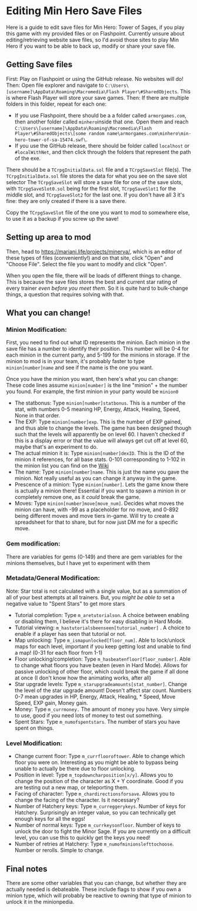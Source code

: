 
# Editing Min Hero Save Files

Here is a guide to edit save files for Min Hero: Tower of Sages, if you play this game with my provided files or on Flashpoint. Currently unsure about editing/retrieving website save files, so I'd avoid those sites to play Min Hero if you want to be able to back up, modify or share your save file.

## Getting Save files
First: Play on Flashpoint or using the GitHub release. No websites will do!
Then: Open file explorer and navigate to `C:\Users\[username]\AppData\Roaming\Macromedia\Flash Player\#SharedObjects`. This is where Flash Player will store your save games.
Then: If there are multiple folders in this folder, repeat for each one:
* If you use Flashpoint, there should be a a folder called `armorgames.com`, then another folder called `minhero`inside that one. Open them and reach `C:\Users\[username]\AppData\Roaming\Macromedia\Flash Player\#SharedObjects\[some random name\armorgames.com\minhero\min-hero-tower-of-sa-15474.swf\`.
* If you use the GitHub release, there should be folder called `localhost` or `#localWithNet`, and then click through the folders that represent the path of the exe.

There should be a `TCrpgInitialData.sol` file and a `TCrpgSaveSlot` file(s).
The `TCrpgInitialData.sol` file stores the data for what you see on the save slot selector
The  `TCrpgSaveSlot` will store a save file for one of the save slots, with  `TCrpgSaveSlot0.sol` being for the first slot,  `TCrpgSaveSlot1` for the middle slot, and  `TCrpgSaveSlot2` for the last one. If you don't have all 3 it's fine: they are only created if there is a save there.

Copy the  `TCrpgSaveSlot` file of the one you want to mod to somewhere else, to use it as a backup if you screw up the save!

## Setting up area to mod
Then, head to https://mariani.life/projects/minerva/, which is an editor of these types of files (conveniently!) and on that site, click "Open" and "Choose File". Select the file you want to modify and click "Open".

When you open the file, there will be loads of different things to change. This is because the save files stores the best and current star rating of every trainer *even before you meet them*. So it is quite hard to bulk-change things, a question that requires solving with that.

## What you can change!

### Minion Modification:
First, you need to find out what ID represents the minion. Each minion in the save file has a number to identify their position. This number will be 0-4 for each minion in the current party, and 5-199 for the minions in storage. If the minion to mod is in your team, it's probably faster to type `minion[number]name` and see if the name is the one you want.

Once you have the minion you want, then here's what you can change: These code lines assume `minion[number]` is the line "minion" + the number you found. For example, the first minion in your party would be `minion0`
* The statbonus: Type `minion[number]statbonus`. This is a number of the stat, with numbers 0-5 meaning HP, Energy, Attack, Healing, Speed, None in that order.
* The EXP: Type `minion[number]exp`. This is the number of EXP gained, and thus able to change the levels. The game has been designed though such that the levels will apparently be on level 60. I haven't checked if this is a display error or that the value will always get cut off at level 60, maybe that's an experiment to do.
* The actual minion it is: Type `minion[number]dexID`. This is the ID of the minion it references, for all base stats. 0-101 corresponding to 1-102 in the minion list you can find on the [Wiki](https://minhero.fandom.com/wiki/Minion_List) 
* The name: Type `minion[number]name`. This is just the name you gave the minion. Not really useful as you can change it anyway in the game.
* Prescence of a minion: Type `minion[number]`. Lets the game know there is actually a minion there! Essential if you want to spawn a minion in or completely remove one, as it *could* break the game.
* Moves: Type `minion[number]move[move_num]`. Decides what moves the minion can have, with -99 as a placeholder for no move, and 0-892 being different moves and move tiers in-game. Will try to create a spreadsheet for that to share, but for now just DM me for a specific move.

### Gem modification:
There are variables for gems (0-149) and there are gem variables for the minions themselves, but I have yet to experiment with them

### Metadata/General Modification:

Note: Star total is not calculated with a single value, but as a summation of all of your best attempts at all trainers. But, you *might be able to* set a negative value to "Spent Stars" to get more stars

* Tutorial completion: Type `m_aretutorialson`. A choice between enabling or disabling them, I believe it's there for easy disabling in Hard Mode.
* Tutorial viewing: `m_hastutorialsbeenseen[tutorial_number]` . A choice to enable if a player has seen that tutorial or not.
* Map unlocking: Type `m_ismapunlocked[floor_num]`. Able to lock/unlock maps for each level, important if you keep getting lost and unable to find a map! (0-31 for each floor from 1-1)
* Floor unlocking/completion: Type `m_hasbeatenfloor[floor_number]`. Able to change what floors you have beaten (even in Hard Mode). Allows for passive unlocking of other floor, which could break the game if all done at once (I don't know how the animating works, after all)
* Star upgrade levels: Type `m_starupgradeamounts[stat_number]`. Change the level of the star upgrade amount! Doesn't affect star count. Numbers 0-7 mean upgrades in HP, Energy, Attack, Healing, * Speed, Move Speed, EXP gain, Money gain.
* Money: Type `m_currmoney.` The amount of money you have. Very simple to use, good if you need lots of money to test out something.
* Spent Stars: Type `m_numofspentstars`. The number of stars you have spent on things. 

### Level Modification:
* Change current floor: Type `m_currflooroftower`. Able to change which floor you were on. Interesting as you might be able to bypass being unable to actually be there due to floor unlocking.
* Position in level: Type `m_topdowncharposition[x/y]`. Allows you to change the position of the character as X + Y coordinate. Good if you are testing out a new map, or teleporting them.
* Facing of character: Type `m_chardirectionsforsave`. Allows you to change the facing of the character. Is it necessary? 
* Number of Hatchery keys: Type `m_curreggerykeys`. Number of keys for Hatchery. Surprisingly an integer value, so you can technically get enough keys for all the eggs!
* Number of normal keys: Type `m_currkeysonfloor`. Number of keys to unlock the door to fight the Minor Sage. If you are currently on a difficult level, you can use this to quickly get the keys you need!
* Number of retries at Hatchery: Type `m_numofminionslefttochoose`. Number or rerolls. Simple to change.

## Final notes
There are some other variables that you can change, but whether they are actually needed is debateable. These include flags to show if you own a minion type, which will probably be reactive to owning that type of minion to unlock it in the minionpedia.
